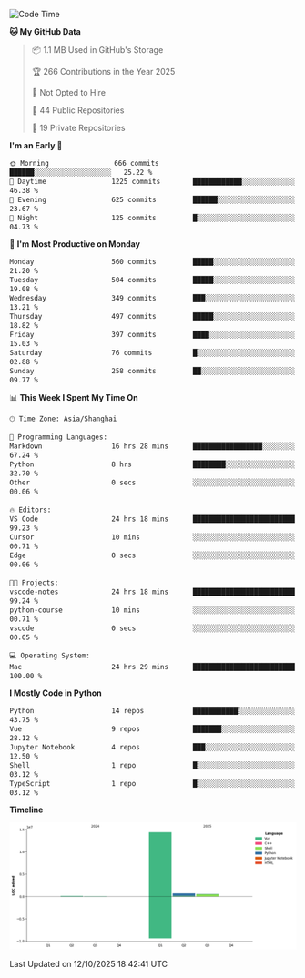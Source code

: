 <!--START_SECTION:waka-->
![Code Time](http://img.shields.io/badge/Code%20Time-786%20hrs%2025%20mins-blue)

**🐱 My GitHub Data** 

> 📦 1.1 MB Used in GitHub's Storage 
 > 
> 🏆 266 Contributions in the Year 2025
 > 
> 🚫 Not Opted to Hire
 > 
> 📜 44 Public Repositories 
 > 
> 🔑 19 Private Repositories 
 > 
**I'm an Early 🐤** 

```text
🌞 Morning                666 commits         ██████░░░░░░░░░░░░░░░░░░░   25.22 % 
🌆 Daytime                1225 commits        ████████████░░░░░░░░░░░░░   46.38 % 
🌃 Evening                625 commits         ██████░░░░░░░░░░░░░░░░░░░   23.67 % 
🌙 Night                  125 commits         █░░░░░░░░░░░░░░░░░░░░░░░░   04.73 % 
```
📅 **I'm Most Productive on Monday** 

```text
Monday                   560 commits         █████░░░░░░░░░░░░░░░░░░░░   21.20 % 
Tuesday                  504 commits         █████░░░░░░░░░░░░░░░░░░░░   19.08 % 
Wednesday                349 commits         ███░░░░░░░░░░░░░░░░░░░░░░   13.21 % 
Thursday                 497 commits         █████░░░░░░░░░░░░░░░░░░░░   18.82 % 
Friday                   397 commits         ████░░░░░░░░░░░░░░░░░░░░░   15.03 % 
Saturday                 76 commits          █░░░░░░░░░░░░░░░░░░░░░░░░   02.88 % 
Sunday                   258 commits         ██░░░░░░░░░░░░░░░░░░░░░░░   09.77 % 
```


📊 **This Week I Spent My Time On** 

```text
🕑︎ Time Zone: Asia/Shanghai

💬 Programming Languages: 
Markdown                 16 hrs 28 mins      █████████████████░░░░░░░░   67.24 % 
Python                   8 hrs               ████████░░░░░░░░░░░░░░░░░   32.70 % 
Other                    0 secs              ░░░░░░░░░░░░░░░░░░░░░░░░░   00.06 % 

🔥 Editors: 
VS Code                  24 hrs 18 mins      █████████████████████████   99.23 % 
Cursor                   10 mins             ░░░░░░░░░░░░░░░░░░░░░░░░░   00.71 % 
Edge                     0 secs              ░░░░░░░░░░░░░░░░░░░░░░░░░   00.06 % 

🐱‍💻 Projects: 
vscode-notes             24 hrs 18 mins      █████████████████████████   99.24 % 
python-course            10 mins             ░░░░░░░░░░░░░░░░░░░░░░░░░   00.71 % 
vscode                   0 secs              ░░░░░░░░░░░░░░░░░░░░░░░░░   00.05 % 

💻 Operating System: 
Mac                      24 hrs 29 mins      █████████████████████████   100.00 % 
```

**I Mostly Code in Python** 

```text
Python                   14 repos            ███████████░░░░░░░░░░░░░░   43.75 % 
Vue                      9 repos             ███████░░░░░░░░░░░░░░░░░░   28.12 % 
Jupyter Notebook         4 repos             ███░░░░░░░░░░░░░░░░░░░░░░   12.50 % 
Shell                    1 repo              █░░░░░░░░░░░░░░░░░░░░░░░░   03.12 % 
TypeScript               1 repo              █░░░░░░░░░░░░░░░░░░░░░░░░   03.12 % 
```



**Timeline**

![Lines of Code chart](https://raw.githubusercontent.com/White1943/White1943/main/assets/bar_graph.png)


 Last Updated on 12/10/2025 18:42:41 UTC
<!--END_SECTION:waka-->

